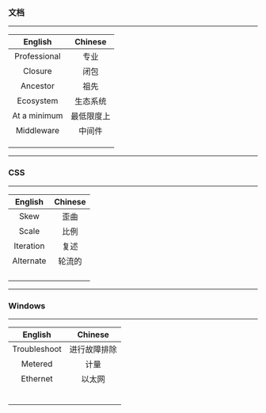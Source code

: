 ### 文档

---

|   English    |  Chinese   |
| :----------: | :--------: |
| Professional |    专业    |
|   Closure    |    闭包    |
|   Ancestor   |    祖先    |
|  Ecosystem   |  生态系统  |
| At a minimum | 最低限度上 |
|  Middleware  |   中间件   |
|              |            |
|              |            |
|              |            |

----

### CSS

---

|  English  | Chinese |
| :-------: | :-----: |
|   Skew    |  歪曲   |
|   Scale   |  比例   |
| Iteration |  复述   |
| Alternate | 轮流的  |
|           |         |
|           |         |
|           |         |
|           |         |

---

### Windows

---

|   English    |   Chinese    |
| :----------: | :----------: |
| Troubleshoot | 进行故障排除 |
|   Metered    |     计量     |
|   Ethernet   |    以太网    |
|              |              |
|              |              |
|              |              |
|              |              |
|              |              |
|              |              |

